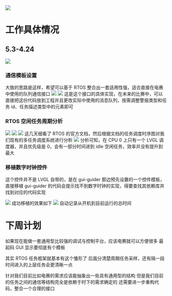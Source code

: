 

![](assets-of-第十周周报/image-00.png)
# 工作具体情况

## 5.3-4.24
![](assets-of-第十周周报/image-0.png)

### 通信模板设置

大致的思路是这样，希望可以基于 RTOS 整合出一套适用性强，适合直接在电赛中使用的队列通信接口
![](assets-of-第十周周报/image-1.png)
![](assets-of-第十周周报/image-2.png)
这是这个接口的具体实现，在未来的比赛中，可以直接把这份代码放到工程并且更改实际中使用的消息队列，按需调整警报类型和任务 id、任务描述类型中的元素即可

### RTOS 空闲任务周期分析
![](assets-of-第十周周报/image-7.png)
![](assets-of-第十周周报/image-8.png)
![](assets-of-第十周周报/image-3.png)
这几天细看了 RTOS 的官方文档，然后根据文档的任务调度时序图对我们现有的多任务调度系统进行分析
![](assets-of-第十周周报/image-6.png)
分析可知，在 CPU 0 上只有一个 LVGL 调度器，并且优先级是 0，会有一部分时间进到 idle 空闲任务，效率并没有提升到最大
### 移植数字时钟控件

这个控件并不是 LVGL 自带的，是在 gui-guider 那边预先设置的一个控件模板，直接移植 gui-guider 的代码会提示找不到数字时钟的实现，得要查找其依赖库并找到对应的代码实现

![](assets-of-第十周周报/image-4.png)
成功移植的效果如下
![](assets-of-第十周周报/image-5.png)
自动记录从开机到目前运行的总时间
# 下周计划

如果现在能做一套通用型比较强的调试与控制平台，应该电赛就可以方便很多
最起码 GUI 显示要彻底有个模板

其实 RTOS 任务框架就基本有这个雏形了
后面分清楚周期任务采样，还有隔一段时间进入的上层任务会更清晰一点

针对我们目前比如电赛的需求应该能抽象出一些具有通用型的结构
但是我们目前的任务之间的通信等结构完全是依赖于时下的需求确定的
还需要进一步重构代码，整合一个合理的接口




